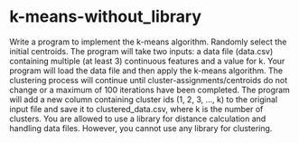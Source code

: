 # k-means-without_library
Write a program to implement the k-means algorithm. Randomly select the initial centroids. The
program will take two inputs: a data file (data.csv) containing multiple (at least 3) continuous
features and a value for k. Your program will load the data file and then apply the k-means
algorithm. The clustering process will continue until cluster-assignments/centroids do not change
or a maximum of 100 iterations have been completed. The program will add a new column
containing cluster ids (1, 2, 3, …, k) to the original input file and save it to clustered_data.csv,
where k is the number of clusters. You are allowed to use a library for distance calculation and
handling data files. However, you cannot use any library for clustering.
